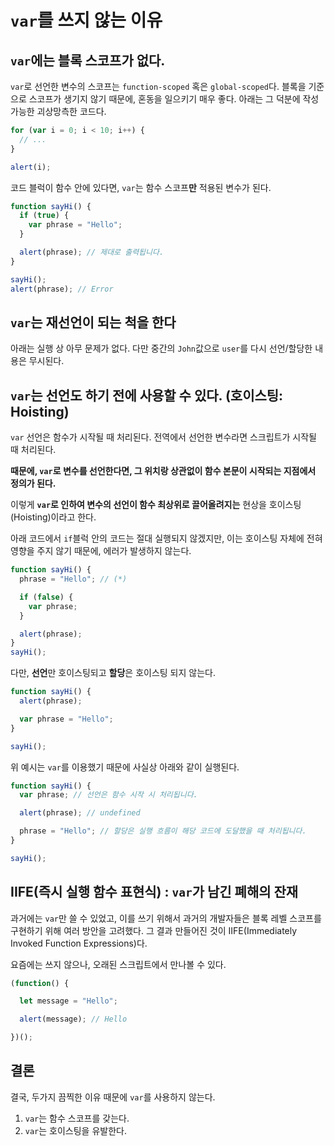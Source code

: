 # `var`를 쓰지 않는 이유

## `var`에는 **블록 스코프**가 없다.

`var`로 선언한 변수의 스코프는 `function-scoped` 혹은 `global-scoped`다. 블록을 기준으로 스코프가 생기지 않기 때문에, 혼동을 일으키기 매우 좋다. 아래는 그 덕분에 작성가능한 괴상망측한 코드다.

```js
for (var i = 0; i < 10; i++) {
  // ...
}

alert(i);
```

코드 블럭이 함수 안에 있다면, `var`는 함수 스코프**만** 적용된 변수가 된다.

```js
function sayHi() {
  if (true) {
    var phrase = "Hello";
  }

  alert(phrase); // 제대로 출력됩니다.
}

sayHi();
alert(phrase); // Error
```

## `var`는 재선언이 되는 **척**을 한다

아래는 실행 상 아무 문제가 없다. 다만 중간의 `John`값으로 `user`를 다시 선언/할당한 내용은 무시된다.

## `var`는 선언도 하기 전에 사용할 수 있다. **(호이스팅: Hoisting)**

`var` 선언은 함수가 시작될 때 처리된다. 전역에서 선언한 변수라면 스크립트가 시작될 때 처리된다.

**때문에, `var`로 변수를 선언한다면, 그 위치랑 상관없이 함수 본문이 시작되는 지점에서 정의가 된다.**

이렇게 **`var`로 인하여 변수의 선언이 함수 최상위로 끌어올려지는** 현상을 호이스팅(Hoisting)이라고 한다.

아래 코드에서 `if`블럭 안의 코드는 절대 실행되지 않겠지만, 이는 호이스팅 자체에 전혀 영향을 주지 않기 때문에, 에러가 발생하지 않는다.

```js
function sayHi() {
  phrase = "Hello"; // (*)

  if (false) {
    var phrase;
  }

  alert(phrase);
}
sayHi();
```

다만, **선언**만 호이스팅되고 **할당**은 호이스팅 되지 않는다. 

```js
function sayHi() {
  alert(phrase);

  var phrase = "Hello";
}

sayHi();
```

위 예시는 `var`를 이용했기 때문에 사실상 아래와 같이 실행된다.

```js
function sayHi() {
  var phrase; // 선언은 함수 시작 시 처리됩니다.

  alert(phrase); // undefined

  phrase = "Hello"; // 할당은 실행 흐름이 해당 코드에 도달했을 때 처리됩니다.
}

sayHi();
```

## IIFE(즉시 실행 함수 표현식) : `var`가 남긴 폐해의 잔재 

과거에는 `var`만 쓸 수 있었고, 이를 쓰기 위해서 과거의 개발자들은 블록 레벨 스코프를 구현하기 위해 여러 방안을 고려했다. 그 결과 만들어진 것이 IIFE(Immediately Invoked Function Expressions)다.

요즘에는 쓰지 않으나, 오래된 스크립트에서 만나볼 수 있다.

```js
(function() {

  let message = "Hello";

  alert(message); // Hello

})();
```

## 결론
결국, 두가지 끔찍한 이유 때문에 `var`를 사용하지 않는다.

1) `var`는 함수 스코프를 갖는다.
2) `var`는 호이스팅을 유발한다.